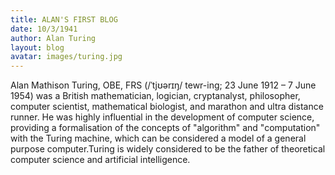 ```yaml
---
title: ALAN'S FIRST BLOG
date: 10/3/1941
author: Alan Turing
layout: blog
avatar: images/turing.jpg
---
```

Alan Mathison Turing, OBE, FRS (/ˈtjʊərɪŋ/ tewr-ing; 23 June 1912 – 7 June 1954) was a British mathematician, logician, cryptanalyst, philosopher, computer scientist, mathematical biologist, and marathon and ultra distance runner. He was highly influential in the development of computer science, providing a formalisation of the concepts of "algorithm" and "computation" with the Turing machine, which can be considered a model of a general purpose computer.Turing is widely considered to be the father of theoretical computer
science and artificial intelligence.
